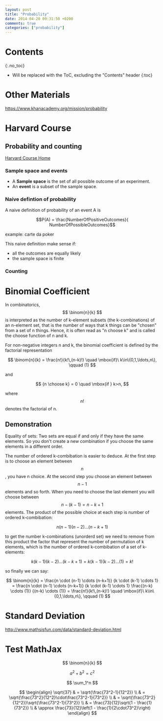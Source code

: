 ```yaml
---
layout: post
title: "Probability"
date: 2014-04-20 09:31:50 +0200
comments: true
categories: ["probability"]
---
```


# Contents
{:.no_toc}

* Will be replaced with the ToC, excluding the "Contents" header
{:toc}

# Other Materials

https://www.khanacademy.org/mission/probability

# Harvard Course

## Probability and counting

[Harvard Course Home](https://itunes.apple.com/it/course/statistics-110-probability/id502492375?l=en)

### Sample space and events

* A **Sample space** is the set of all possible outcome of an experiment.
* An **event** is a subset of the sample space.

### Naive defintion of probability

A naive definition of probability of an event A is

$$P(A) = \frac{NumberOfPositiveOutcomes}{ NumberOfPossibleOutcomes}$$

example:
carte da poker

This naive definition make sense if:

* all the outcomes are equally likely
* the sample space is finite

### Counting


# Binomial Coefficient

In combinatorics, $$ \binom{n}{k} $$ is interpreted as the number of k-element subsets (the k-combinations) of an n-element set, that is the number of ways that k things can be "chosen" from a set of n things. Hence, it is often read as "n choose k" and is called the choose function of n and k.


For non-negative integers n and k, the binomial coefficient is defined by the factorial representation

$$
\binom{n}{k}
 = \frac{n!}{k!\,(n-k)!}
\quad \mbox{if}\ k\in\{0,1,\ldots,n\}, \qquad (1)
$$

and

$$
 {n \choose k} = 0 \quad \mbox{if } k>n,
$$

where $$ n! $$ denotes the factorial of n.

## Demonstration

Equality of sets: Two sets are equal if and only if they have the same elements.
So you don't create a new combination if you choose the same elements in a different order.

The number of ordered k-combibation is easier to deduce. At the first step
is to choose an element between $$ n $$, you have n choice.
At the second step you choose an element between $$ n-1 $$ elements and
so forth.
When you need to choose the last element you will choose between $$ n -
(k-1) = n - k + 1 $$ elements.
The product of the possible choice at each step is number of ordered k-combibation:

$$ n(n-1)(n-2)...(n-k+1) $$

to get the number k-combinations (unorderd set) we need to remove from
this product the factor that represent the number of permutation of k
elements, which is the number of ordered k-combibation of a set of
k-elements:

$$ k(k-1)(k-2)...(k-k+1) = k(k-1)(k-2)...(1) = k! $$

so finally we can say:

$$
\binom{n}{k}
= \frac{n \cdot (n-1) \cdots (n-k+1)} {k \cdot (k-1) \cdots 1}
= \frac{n \cdot (n-1) \cdots (n-k+1)} {k \cdot (k-1) \cdots 1} \frac{(n-k) \cdots (1)} {(n-k) \cdots (1)}
 = \frac{n!}{k!\,(n-k)!}
\quad \mbox{if}\ k\in\{0,1,\ldots,n\}, \qquad (1)
$$

# Standard Deviation

http://www.mathsisfun.com/data/standard-deviation.html

# Test MathJax

$$ \binom{n}{k} $$

$$ a^2 + b^2 = c^2 $$

$$ \sum_1^n $$

$$
\begin{align}
 \sqrt{37} & = \sqrt{\frac{73^2-1}{12^2}} \\
 & = \sqrt{\frac{73^2}{12^2}\cdot\frac{73^2-1}{73^2}} \\
 & = \sqrt{\frac{73^2}{12^2}}\sqrt{\frac{73^2-1}{73^2}} \\
 & = \frac{73}{12}\sqrt{1 - \frac{1}{73^2}} \\
 & \approx \frac{73}{12}\left(1 - \frac{1}{2\cdot73^2}\right)
 \end{align}
$$
